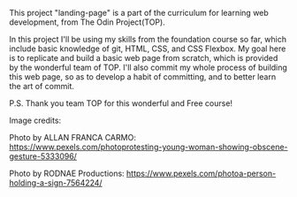 This project "landing-page" is a part of the curriculum for learning web development, from The Odin Project(TOP).

In this project I'll be using my skills from the foundation course so far, which include basic knowledge of git, HTML, CSS, and CSS Flexbox. My goal here is to replicate and build a basic web page from scratch, which is provided by the wonderful team of TOP. I'll also commit my whole process of building this web page, so as to develop a habit of committing, and to better learn the art of commit. 

P.S. Thank you team TOP for this wonderful and Free course!

Image credits:

Photo by ALLAN FRANCA CARMO: https://www.pexels.com/photoprotesting-young-woman-showing-obscene-gesture-5333096/

Photo by RODNAE Productions: https://www.pexels.com/photoa-person-holding-a-sign-7564224/